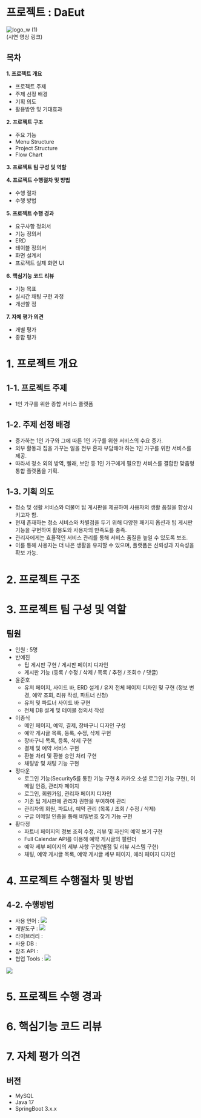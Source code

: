 # 프로젝트 : DaEut
![logo_w (1)](https://github.com/JongsikLEE01/MSA5_MainProject/assets/160221884/927fa3b1-b3c3-4378-a5d9-838d4db9d9db)
<br>
(시연 영상 링크)

## 목차
**1. 프로젝트 개요**
<br>
- 프로젝트 주제
- 주제 선정 배경
- 기획 의도
- 활용방안 및 기대효과
      
**2. 프로젝트 구조**
<br>
- 주요 기능
- Menu Structure
- Project Structure
- Flow Chart
    
**3. 프로젝트 팀 구성 및 역할**
<br>

**4. 프로젝트 수행절차 및 방법**
<br>
- 수행 절차
- 수행 방법 
    
**5. 프로젝트 수행 경과**
<br>
- 요구사항 정의서
- 기능 정의서
- ERD
-  테이블 정의서
-  화면 설계서
- 프로젝트 실제 화면 UI
  
**6. 핵심기능 코드 리뷰**
<br>
- 기능 목표
- 실시간 채팅 구현 과정
- 개선할 점
     
**7. 자체 평가 의견**
<br>
- 개별 평가
- 종합 평가

# 1. 프로젝트 개요
## 1-1. 프로젝트 주제
- 1인 가구를 위한 종합 서비스 플랫폼
## 1-2. 주제 선정 배경
- 증가하는 1인 가구와 그에 따른 1인 가구를 위한 서비스의 수요 증가.
- 외부 활동과 집을 가꾸는 일을 전부 혼자 부담해야 하는 1인 가구를 위한 서비스를 제공.
- 따라서 청소 외의 방역, 빨래, 보안 등 1인 가구에게 필요한 서비스를 결합한 맞춤형 통합 플랫폼을 기획.
## 1-3. 기획 의도
- 청소 및 생활 서비스와 더불어 팁 게시판을 제공하여 사용자의 생활 품질을 향상시키고자 함.
- 현재 존재하는 청소 서비스와 차별점을 두기 위해 다양한 패키지 옵션과 팁 게시판 기능을 구현하여 활용도와 사용자의 만족도를 충족.
- 관리자에게는 효율적인 서비스 관리를 통해 서비스 품질을 높일 수 있도록 보조.
- 이를 통해 사용자는 더 나은 생활을 유지할 수 있으며, 플랫폼은 신뢰성과 지속성을 확보 가능.

# 2. 프로젝트 구조

# 3. 프로젝트 팀 구성 및 역할
## 팀원
- 인원 : 5명
- 반예진
    - 팁 게시판 구현 / 게시판 페이지 디자인
    - 게시판 기능 (등록 / 수정 / 삭제 / 목록 / 추천 / 조회수 / 댓글)
- 윤준호
    - 유저 페이지, 사이드 바, ERD 설계 / 유저 전체 페이지 디자인 및 구현 (정보 변경, 예약 조회, 리뷰 작성, 파트너 신청)
    - 유저 및 파트너 사이드 바 구현
    - 전체 DB 설계 및 테이블 정의서 작성
- 이종식
    - 메인 페이지, 예약, 결제, 장바구니 디자인 구성
    - 예약 게시글 목록, 등록, 수정, 삭제 구현
    - 장바구니 목록, 등록, 삭제 구현
    - 결제 및 예약 서비스 구현
    - 환불 처리 및 환불 승인 처리 구현
    - 채팅방 및 채팅 기능 구현
- 정다운
    - 로그인 기능(Security5를 통한 기능 구현 & 카카오 소셜 로그인 기능 구현), 이메일 인증, 관리자 페이지
    - 로그인, 회원가입, 관리자 페이지 디자인
    - 기존 팁 게시판에 관리자 권한을 부여하여 관리
    - 관리자의 회원, 파트너, 예약 관리 (목록 / 조회 / 수정 / 삭제)
    - 구글 이메일 인증을 통해 비밀번호 찾기 기능 구현 
- 황다정
    - 파트너 페이지의 정보 조회 수정, 리뷰 및 자신의 예약 보기 구현
    - Full Calendar API를 이용해 예약 게시글의 캘린더
    - 예약 세부 페이지의 세부 사항 구현(별점 및 리뷰 시스템 구현)
    - 채팅, 예약 게시글 목록, 예약 게시글 세부 페이지, 에러 페이지 디자인

# 4. 프로젝트 수행절차 및 방법
## 4-2. 수행방법
- 사용 언어 : <img src="https://camo.githubusercontent.com/e11bf98e7a9c4795e17eaede4499d4520ed924d9a0f3162a0b10820350b405fb/68747470733a2f2f696d672e736869656c64732e696f2f62616467652f6a6176612d3030373339363f7374796c653d666c6174266c6f676f3d6a617661266c6f676f436f6c6f723d7768697465" data-canonical-src="https://img.shields.io/badge/java-007396?style=flat&amp;logo=java&amp;logoColor=white" style="max-width: 100%;">
- 개발도구 : <img src="https://camo.githubusercontent.com/d625623d4b2669fff64435f7cfb76bc89822c7dbfa3cf869debf603df09457cd/68747470733a2f2f696d672e736869656c64732e696f2f62616467652f76697375616c73747564696f636f64652d3030374143433f7374796c653d666c6174266c6f676f3d76697375616c73747564696f636f6465266c6f676f436f6c6f723d7768697465" data-canonical-src="https://img.shields.io/badge/visualstudiocode-007ACC?style=flat&amp;logo=visualstudiocode&amp;logoColor=white" style="max-width: 100%;">  
- 라이브러리 : 
- 사용 DB : 
- 참조 API : 
- 협업 Tools : <img src="https://camo.githubusercontent.com/cafe322517fa3cf031631e2e8b06992124186216aee8a1a8cc3aad086bcc6c1e/68747470733a2f2f696d672e736869656c64732e696f2f62616467652f7472656c6c6f2d3030353243433f7374796c653d666c6174266c6f676f3d7472656c6c6f266c6f676f436f6c6f723d7768697465" data-canonical-src="https://img.shields.io/badge/trello-0052CC?style=flat&amp;logo=trello&amp;logoColor=white" style="max-width: 100%;">
<img src="https://camo.githubusercontent.com/18129633ca4fdac8b4cd138bca0bc454bb8d17637c4d186158773604a0dfedae/68747470733a2f2f696d672e736869656c64732e696f2f62616467652f6769746875622d3138313731373f7374796c653d666c6174266c6f676f3d676974687562266c6f676f436f6c6f723d7768697465" data-canonical-src="https://img.shields.io/badge/github-181717?style=flat&amp;logo=github&amp;logoColor=white" style="max-width: 100%;">
  
# 5. 프로젝트 수행 경과

# 6. 핵심기능 코드 리뷰

# 7. 자체 평가 의견

## 버전
- MySQL
- Java 17
- SpringBoot 3.x.x




